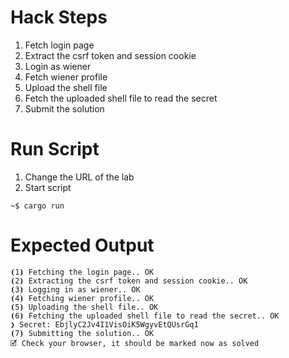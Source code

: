 # Hack Steps

1. Fetch login page
2. Extract the csrf token and session cookie
3. Login as wiener
4. Fetch wiener profile
5. Upload the shell file
6. Fetch the uploaded shell file to read the secret
7. Submit the solution 


# Run Script

1. Change the URL of the lab
2. Start script

```
~$ cargo run
```

# Expected Output

```
⦗1⦘ Fetching the login page.. OK
⦗2⦘ Extracting the csrf token and session cookie.. OK
⦗3⦘ Logging in as wiener.. OK
⦗4⦘ Fetching wiener profile.. OK
⦗5⦘ Uploading the shell file.. OK
⦗6⦘ Fetching the uploaded shell file to read the secret.. OK
❯ Secret: EbjlyC2Jv4I1VisOiK5WgyvEtQUsrGq1
⦗7⦘ Submitting the solution.. OK
🗹 Check your browser, it should be marked now as solved
```
